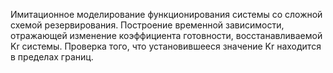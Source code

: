Имитационное моделирование функционирования системы со сложной схемой резервирования. Построение временной зависимости, отражающей изменение коэффициента готовности,
восстанавливаемой Kr системы. Проверка того, что установившееся значение Kr находится в пределах границ.
